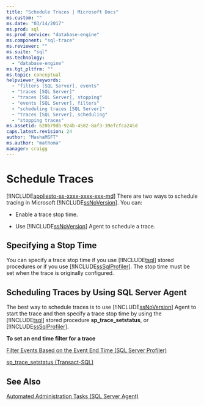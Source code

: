```yaml
---
title: "Schedule Traces | Microsoft Docs"
ms.custom: ""
ms.date: "03/14/2017"
ms.prod: sql
ms.prod_service: "database-engine"
ms.component: "sql-trace"
ms.reviewer: ""
ms.suite: "sql"
ms.technology: 
  - "database-engine"
ms.tgt_pltfrm: ""
ms.topic: conceptual
helpviewer_keywords: 
  - "filters [SQL Server], events"
  - "traces [SQL Server]"
  - "traces [SQL Server], stopping"
  - "events [SQL Server], filters"
  - "scheduling traces [SQL Server]"
  - "traces [SQL Server], scheduling"
  - "stopping traces"
ms.assetid: 620b79db-924b-4502-8af3-39efcfca245d
caps.latest.revision: 24
author: "MashaMSFT"
ms.author: "mathoma"
manager: craigg
---
```

# Schedule Traces
[!INCLUDE[appliesto-ss-xxxx-xxxx-xxx-md](../../includes/appliesto-ss-xxxx-xxxx-xxx-md.md)]
  There are two ways to schedule tracing in Microsoft [!INCLUDE[ssNoVersion](../../includes/ssnoversion-md.md)]. You can:  
  
-   Enable a trace stop time.  
  
-   Use [!INCLUDE[ssNoVersion](../../includes/ssnoversion-md.md)] Agent to schedule a trace.  
  
## Specifying a Stop Time  
 You can specify a trace stop time if you use [!INCLUDE[tsql](../../includes/tsql-md.md)] stored procedures or if you use [!INCLUDE[ssSqlProfiler](../../includes/sssqlprofiler-md.md)]. The stop time must be set when the trace is originally configured.  
  
## Scheduling Traces by Using SQL Server Agent  
 The best way to schedule traces is to use [!INCLUDE[ssNoVersion](../../includes/ssnoversion-md.md)] Agent to start the trace and then specify a trace stop time by using the [!INCLUDE[tsql](../../includes/tsql-md.md)] stored procedure **sp_trace_setstatus**, or [!INCLUDE[ssSqlProfiler](../../includes/sssqlprofiler-md.md)].  
  
 **To set an end time filter for a trace**  
  
 [Filter Events Based on the Event End Time &#40;SQL Server Profiler&#41;](../../tools/sql-server-profiler/filter-events-based-on-the-event-end-time-sql-server-profiler.md)  
  
 [sp_trace_setstatus &#40;Transact-SQL&#41;](../../relational-databases/system-stored-procedures/sp-trace-setstatus-transact-sql.md)  
  
## See Also  
 [Automated Administration Tasks &#40;SQL Server Agent&#41;](http://msdn.microsoft.com/library/541ee5ac-2c9f-4b74-b4f0-13b7bd5920b0)  
  
  
